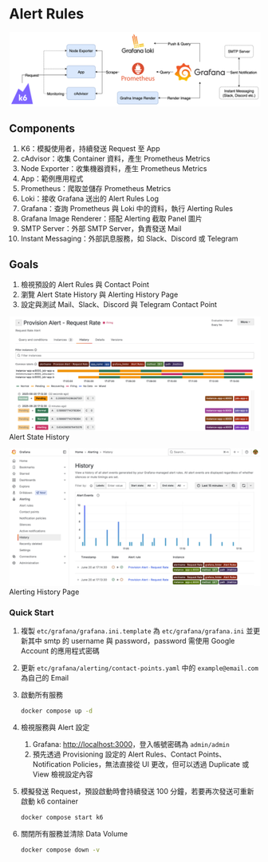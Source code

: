 # Alert Rules

![Lab Architecture](lab-arch.png)

## Components

1. K6：模擬使用者，持續發送 Request 至 App 
2. cAdvisor：收集 Container 資料，產生 Prometheus Metrics
3. Node Exporter：收集機器資料，產生 Prometheus Metrics
4. App：範例應用程式
5. Prometheus：爬取並儲存 Prometheus Metrics
6. Loki：接收 Grafana 送出的 Alert Rules Log
7. Grafana：查詢 Prometheus 與 Loki 中的資料，執行 Alerting Rules
8. Grafana Image Renderer：搭配 Alerting 截取 Panel 圖片
9. SMTP Server：外部 SMTP Server，負責發送 Mail
10. Instant Messaging：外部訊息服務，如 Slack、Discord 或 Telegram

## Goals

1. 檢視預設的 Alert Rules 與 Contact Point
2. 瀏覽 Alert State History 與 Alerting History Page
3. 設定與測試 Mail、Slack、Discord 與 Telegram Contact Point

![Alert State History](alert-state-history.png)  
Alert State History

![Alerting History Page](alert-history-page.png)  
Alerting History Page

### Quick Start

1. 複製 `etc/grafana/grafana.ini.template` 為 `etc/grafana/grafana.ini` 並更新其中 smtp 的 username 與 password，password 需使用 Google Account 的應用程式密碼
2. 更新 `etc/grafana/alerting/contact-points.yaml` 中的 `example@email.com` 為自己的 Email
3. 啟動所有服務

   ```bash
   docker compose up -d
   ```

4. 檢視服務與 Alert 設定
   1. Grafana: <http://localhost:3000>，登入帳號密碼為 `admin/admin`
   2. 預先透過 Provisioning 設定的 Alert Rules、Contact Points、Notification Policies，無法直接從 UI 更改，但可以透過 Duplicate 或 View 檢視設定內容

5. 模擬發送 Request，預設啟動時會持續發送 100 分鐘，若要再次發送可重新啟動 k6 container

   ```bash
   docker compose start k6
   ```

6. 關閉所有服務並清除 Data Volume

   ```bash
   docker compose down -v
   ```
